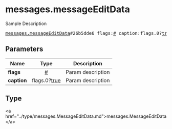 # messages.messageEditData

Sample Description

<pre>
<a href="../constructor/messages.messageEditData.md">messages.messageEditData</a>#26b5dde6 flags:<a href="../type/#.md">#</a> caption:flags.0?<a href="../type/true.md">true</a> = <a href="../type/messages.MessageEditData.md">messages.MessageEditData</a>;
</pre>

## Parameters

| Name | Type | Description |
|------|:----:|-------------|
| **flags** | <a href="../type/#.md">#</a> | Param description |
| **caption** | flags.0?<a href="../type/true.md">true</a> | Param description |

## Type

&lt;a href=&#34;../type/messages.MessageEditData.md&#34;&gt;messages.MessageEditData&lt;/a&gt;
